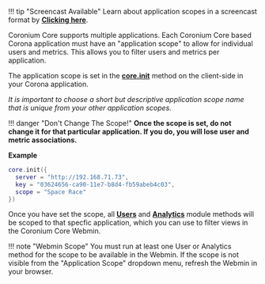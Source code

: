 !!! tip "Screencast Available"
    Learn about application scopes in a screencast format by __[Clicking here](/screencasts/#application-scopes)__.

Coronium Core supports multiple applications. Each Coronium Core based Corona application must have an "application scope" to allow for individual users and metrics. This allows you to filter users and metrics per application.

The application scope is set in the __[core.init](/client-module/core/#init)__ method on the client-side in your Corona application.

_It is important to choose a short but descriptive application scope name that is unique from your other application scopes._

!!! danger "Don't Change The Scope!"
    __Once the scope is set, do not change it for that particular application. If you do, you will lose user and metric associations.__

__Example__

```lua
core.init({
  server = "http://192.168.71.73",
  key = "03624656-ca90-11e7-b8d4-fb59abeb4c03",
  scope = "Space Race"
})
```

Once you have set the scope, all __[Users](/client-module/users/)__ and __[Analytics](/client-module/analytics/)__ module methods will be scoped to that specfic application, which you can use to filter views in the Coronium Core Webmin.

!!! note "Webmin Scope"
    You must run at least one User or Analytics method for the scope to be available in the Webmin. If the scope is not visible from the "Application Scope" dropdown menu, refresh the Webmin in your browser.